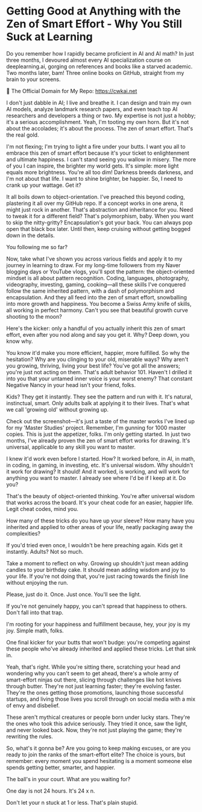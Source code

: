 # Getting Good at Anything with the Zen of Smart Effort - Why You Still Suck at Learning

Do you remember how I rapidly became proficient in AI and AI math? In just three months, I devoured almost every AI specialization course on deeplearning.ai, gorging on references and books like a starved academic. Two months later, bam! Three online books on GitHub, straight from my brain to your screens.

🔗 The Official Domain for My Repo: https://cwkai.net

I don't just dabble in AI; I live and breathe it. I can design and train my own AI models, analyze landmark research papers, and even teach top AI researchers and developers a thing or two. My expertise is not just a hobby; it's a serious accomplishment. Yeah, I'm tooting my own horn. But it's not about the accolades; it's about the process. The zen of smart effort. That's the real gold.

I'm not flexing; I'm trying to light a fire under your butts. I want you all to embrace this zen of smart effort because it's your ticket to enlightenment and ultimate happiness. I can't stand seeing you wallow in misery. The more of you I can inspire, the brighter my world gets. It's simple: more light equals more brightness. You're all too dim! Darkness breeds darkness, and I'm not about that life. I want to shine brighter, be happier. So, I need to crank up your wattage. Get it?

It all boils down to object-orientation. I've preached this beyond coding, plastering it all over my GitHub repo. If a concept works in one arena, it might just rock in another. That's abstraction and inheritance for you. Need to tweak it for a different field? That's polymorphism, baby. When you want to skip the nitty-gritty? Encapsulation's got your back. You can always pop open that black box later. Until then, keep cruising without getting bogged down in the details.

You following me so far?

Now, take what I've shown you across various fields and apply it to my journey in learning to draw. For my long-time followers from my Naver blogging days or YouTube vlogs, you'll spot the pattern: the object-oriented mindset is all about pattern recognition. Coding, languages, photography, videography, investing, gaming, cooking—all these skills I've conquered follow the same inherited pattern, with a dash of polymorphism and encapsulation. And they all feed into the zen of smart effort, snowballing into more growth and happiness. You become a Swiss Army knife of skills, all working in perfect harmony. Can't you see that beautiful growth curve shooting to the moon?

Here's the kicker: only a handful of you actually inherit this zen of smart effort, even after you nod along and say you get it. Why? Deep down, you know why.

You know it'd make you more efficient, happier, more fulfilled. So why the hesitation? Why are you clinging to your old, miserable ways? Why aren't you growing, thriving, living your best life? You've got all the answers; you're just not acting on them. That's adult behavior 101. Haven't I drilled it into you that your untamed inner voice is your worst enemy? That constant Negative Nancy in your head isn't your friend, folks.

Kids? They get it instantly. They see the pattern and run with it. It's natural, instinctual, smart. Only adults balk at applying it to their lives. That's what we call 'growing old' without growing up.

Check out the screenshot—it's just a taste of the master works I've lined up for my 'Master Studies' project. Remember, I'm gunning for 1000 master copies. This is just the appetizer, folks. I'm only getting started. In just two months, I've already proven the zen of smart effort works for drawing. It's universal, applicable to any skill you want to master.

I knew it'd work even before I started. How? It worked before, in AI, in math, in coding, in gaming, in investing, etc. It's universal wisdom. Why shouldn't it work for drawing? It should! And it worked, is working, and will work for anything you want to master. I already see where I'd be if I keep at it. Do you?

That's the beauty of object-oriented thinking. You're after universal wisdom that works across the board. It's your cheat code for an easier, happier life. Legit cheat codes, mind you.

How many of these tricks do you have up your sleeve? How many have you inherited and applied to other areas of your life, neatly packaging away the complexities?

If you'd tried even once, I wouldn't be here preaching again. Kids get it instantly. Adults? Not so much.

Take a moment to reflect on why. Growing up shouldn't just mean adding candles to your birthday cake. It should mean adding wisdom and joy to your life. If you're not doing that, you're just racing towards the finish line without enjoying the run.

Please, just do it. Once. Just once. You'll see the light.

If you're not genuinely happy, you can't spread that happiness to others. Don't fall into that trap.

I'm rooting for your happiness and fulfillment because, hey, your joy is my joy. Simple math, folks.

One final kicker for your butts that won't budge: you're competing against these people who've already inherited and applied these tricks. Let that sink in.

Yeah, that's right. While you're sitting there, scratching your head and wondering why you can't seem to get ahead, there's a whole army of smart-effort ninjas out there, slicing through challenges like hot knives through butter. They're not just learning faster; they're evolving faster. They're the ones getting those promotions, launching those successful startups, and living those lives you scroll through on social media with a mix of envy and disbelief.

These aren't mythical creatures or people born under lucky stars. They're the ones who took this advice seriously. They tried it once, saw the light, and never looked back. Now, they're not just playing the game; they're rewriting the rules.

So, what's it gonna be? Are you going to keep making excuses, or are you ready to join the ranks of the smart-effort elite? The choice is yours, but remember: every moment you spend hesitating is a moment someone else spends getting better, smarter, and happier.

The ball's in your court. What are you waiting for?

One day is not 24 hours. It's 24 x n. 

Don't let your n stuck at 1 or less. That's plain stupid.